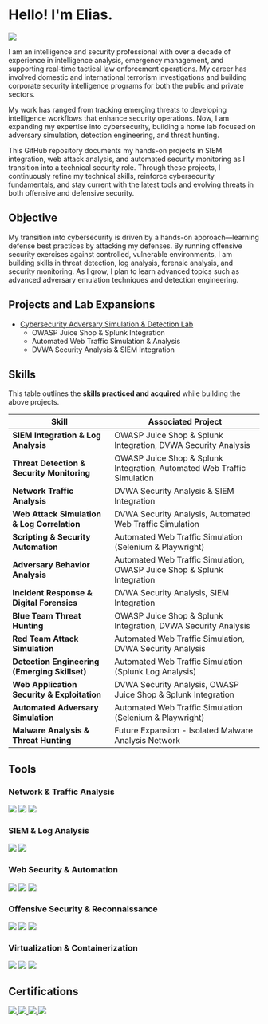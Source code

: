 # Hello! I'm Elias.
<a href="https://www.linkedin.com/in/gelias/"><img src="https://img.shields.io/badge/-LinkedIn-0072b1?&style=for-the-badge&logo=linkedin&logoColor=white" /></a>

I am an intelligence and security professional with over a decade of experience in intelligence analysis, emergency management, and supporting real-time tactical law enforcement operations. My career has involved domestic and international terrorism investigations and building corporate security intelligence programs for both the public and private sectors.

My work has ranged from tracking emerging threats to developing intelligence workflows that enhance security operations. Now, I am expanding my expertise into cybersecurity, building a home lab focused on adversary simulation, detection engineering, and threat hunting.

This GitHub repository documents my hands-on projects in SIEM integration, web attack analysis, and automated security monitoring as I transition into a technical security role. Through these projects, I continuously refine my technical skills, reinforce cybersecurity fundamentals, and stay current with the latest tools and evolving threats in both offensive and defensive security.

## Objective

My transition into cybersecurity is driven by a hands-on approach—learning defense best practices by attacking my defenses. By running offensive security exercises against controlled, vulnerable environments, I am building skills in threat detection, log analysis, forensic analysis, and security monitoring. As I grow, I plan to learn advanced topics such as advanced adversary emulation techniques and detection engineering. 

## Projects and Lab Expansions
- [Cybersecurity Adversary Simulation & Detection Lab](https://github.com/enansiSec/Adversary-Simulation-Detection-Lab)
    - OWASP Juice Shop & Splunk Integration
    - Automated Web Traffic Simulation & Analysis
    - DVWA Security Analysis & SIEM Integration

## **Skills**
This table outlines the **skills practiced and acquired** while building the above projects.

| **Skill**                                      | **Associated Project**                                              |
|-----------------------------------------------|----------------------------------------------------------------------|
| **SIEM Integration & Log Analysis**           | OWASP Juice Shop & Splunk Integration, DVWA Security Analysis       |
| **Threat Detection & Security Monitoring**    | OWASP Juice Shop & Splunk Integration, Automated Web Traffic Simulation |
| **Network Traffic Analysis**                  | DVWA Security Analysis & SIEM Integration                           |
| **Web Attack Simulation & Log Correlation**   | DVWA Security Analysis, Automated Web Traffic Simulation            |
| **Scripting & Security Automation**           | Automated Web Traffic Simulation (Selenium & Playwright)            |
| **Adversary Behavior Analysis**               | Automated Web Traffic Simulation, OWASP Juice Shop & Splunk Integration |
| **Incident Response & Digital Forensics**     | DVWA Security Analysis, SIEM Integration                            |
| **Blue Team Threat Hunting**                  | OWASP Juice Shop & Splunk Integration, DVWA Security Analysis       |
| **Red Team Attack Simulation**                | Automated Web Traffic Simulation, DVWA Security Analysis            |
| **Detection Engineering (Emerging Skillset)** | Automated Web Traffic Simulation (Splunk Log Analysis)              |
| **Web Application Security & Exploitation**   | DVWA Security Analysis, OWASP Juice Shop & Splunk Integration       |
| **Automated Adversary Simulation**            | Automated Web Traffic Simulation (Selenium & Playwright)            |
| **Malware Analysis & Threat Hunting**         | Future Expansion - Isolated Malware Analysis Network                |
## Tools

### Network & Traffic Analysis
<div> 
    <img src="https://img.shields.io/badge/-Wireshark-1679A7?&style=for-the-badge&logo=Wireshark&logoColor=white" /> 
    <img src="https://img.shields.io/badge/-Nmap-009639?&style=for-the-badge&logo=Nmap&logoColor=white" /> 
    <img src="https://img.shields.io/badge/-Burp_Suite-FF6F00?&style=for-the-badge&logo=Burp-Suite&logoColor=white" /> 
</div>

### SIEM & Log Analysis
<div> 
    <img src="https://img.shields.io/badge/-Splunk-000000?&style=for-the-badge&logo=Splunk&logoColor=white" />       <img src="https://img.shields.io/badge/-Sysmon-6A5ACD?&style=for-the-badge&logo=Windows-Terminal&logoColor=white" /> 
</div>


### Web Security & Automation
<div> 
      <img src="https://img.shields.io/badge/-OWASP_ZAP-000000?&style=for-the-badge&logo=OWASP&logoColor=white" /> 
      <img src="https://img.shields.io/badge/-Selenium-43B02A?&style=for-the-badge&logo=Selenium&logoColor=white" /> 
      <img src="https://img.shields.io/badge/-Playwright-2C2C2C?&style=for-the-badge&logo=Playwright&logoColor=white" /> </div>

### Offensive Security & Reconnaissance
<div> 
    <img src="https://img.shields.io/badge/-Kali_Linux-557C94?&style=for-the-badge&logo=Kali-Linux&logoColor=white" /> 
    <img src="https://img.shields.io/badge/-TheHarvester-8A2BE2?&style=for-the-badge&logo=TheHarvester&logoColor=white" /> 
    <img src="https://img.shields.io/badge/-Maltego-005A9C?&style=for-the-badge&logo=Maltego&logoColor=white" /> </div>

### Virtualization & Containerization
<div> 
    <img src="https://img.shields.io/badge/-VirtualBox-183A61?&style=for-the-badge&logo=VirtualBox&logoColor=white" /> 
    <img src="https://img.shields.io/badge/-Docker-2496ED?&style=for-the-badge&logo=Docker&logoColor=white" />       <img src="https://img.shields.io/badge/-WSL2-4D4D4D?&style=for-the-badge&logo=Windows-Terminal&logoColor=white" /> 
</div>

## Certifications

<div> 
    <a href="https://www.credly.com/badges/63e56aea-2aa1-44dc-88f1-6219ba6d36ec/public_url"> <img src="https://img.shields.io/badge/-Security%2B-FF0000?&style=for-the-badge&logo=CompTIA&logoColor=white" /> </a> 
    <a href="https://certs.ine.com/cc7f774a-cc5a-4568-bb0b-7bd9b962f00f#acc.8Opqz2Tu"> <img src="https://img.shields.io/badge/-eJPT-000000?&style=for-the-badge&logo=INE&logoColor=white" /> </a> 
    <a href="https://www.credly.com/badges/8531d57c-4830-46ad-8949-24518253793d"> <img src="https://img.shields.io/badge/-GCFE-2C3E50?&style=for-the-badge&logo=SANS&logoColor=white" /> </a> 
    <a href="https://www.credly.com/badges/274e6bf0-51f8-4c27-8260-5ce181699ae3/linked_in_profile"> <img src="https://img.shields.io/badge/-GCTI-008080?&style=for-the-badge&logo=SANS&logoColor=white" /> </a> 
</div>
